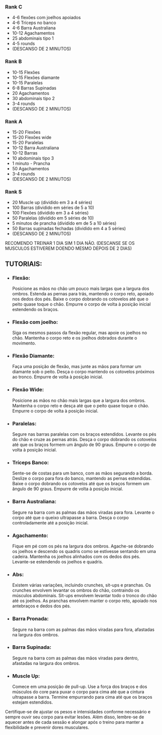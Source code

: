 
### Rank C
- 4-6 flexões com joelhos apoiados
- 4-6 Tríceps no banco
- 4-6 Barra Australiana
- 10-12 Agachamentos
- 25 abdominais tipo 1
- 4-5 rounds
- (DESCANSO DE 2 MINUTOS) 

### Rank B
- 10-15 Flexões
- 10-15 Flexões diamante
- 10-15 Paralelas
- 6-8 Barras Supinadas
- 20 Agachamentos
- 30 abdominais tipo 2
- 3-4 rounds
- (DESCANSO DE 2 MINUTOS) 

### Rank A
- 15-20 Flexões
- 15-20 Flexões wide
- 15-20 Paralelas
- 10-12 Barra Australiana
- 10-12 Barras
- 10 abdominais tipo 3
- 1 minuto - Prancha
- 50 Agachamentos
- 3-4 rounds
- (DESCANSO DE 2 MINUTOS) 

### Rank S
- 20 Muscle up (dividido em 3 a 4 séries)
- 100 Barras (dividido em séries de 5 a 10)
- 100 Flexões (dividido em 3 a 4 séries)
- 50 Paralelas (dividido em 5 séries de 10)
- 5 minutos de prancha (dividido em de 5 a 10 séries)
- 50 Barras supinadas fechadas (dividido em 4 a 5 séries)
- (DESCANSO DE 2 MINUTOS) 


RECOMENDO TREINAR 1 DIA SIM 1 DIA NÃO. (DESCANSE SE OS MUSCULOS ESTIVEREM DOENDO MESMO DEPOIS DE 2 DIAS) 


## TUTORIAIS:

- ### Flexão:
	Posicione as mãos no chão um pouco mais largas que a largura dos ombros.
	Estenda as pernas para trás, mantendo o corpo reto, apoiado nos dedos dos pés.
	Baixe o corpo dobrando os cotovelos até que o peito quase toque o chão.
	Empurre o corpo de volta à posição inicial estendendo os braços.

- ### Flexão com joelho:
	Siga os mesmos passos da flexão regular, mas apoie os joelhos no chão.
	Mantenha o corpo reto e os joelhos dobrados durante o movimento.

- ### Flexão Diamante:
	Faça uma posição de flexão, mas junte as mãos para formar um diamante sob o peito.
	Desça o corpo mantendo os cotovelos próximos ao tronco.
	Empurre de volta à posição inicial.

- ### Flexão Wide:
	Posicione as mãos no chão mais largas que a largura dos ombros.
	Mantenha o corpo reto e desça até que o peito quase toque o chão.
	Empurre o corpo de volta à posição inicial.

- ### Paralelas:
	Segure nas barras paralelas com os braços estendidos.
	Levante os pés do chão e cruze as pernas atrás.
	Desça o corpo dobrando os cotovelos até que os braços formem um ângulo de 90 graus.
	Empurre o corpo de volta à posição inicial.

- ### Tríceps Banco:
	Sente-se de costas para um banco, com as mãos segurando a borda.
	Deslize o corpo para fora do banco, mantendo as pernas estendidas.
	Baixe o corpo dobrando os cotovelos até que os braços formem um ângulo de 90 graus.
	Empurre de volta à posição inicial.

- ### Barra Australiana:
	Segure na barra com as palmas das mãos viradas para fora.
	Levante o corpo até que o queixo ultrapasse a barra.
	Desça o corpo controladamente até a posição inicial.

- ### Agachamento:
	Fique em pé com os pés na largura dos ombros.
	Agache-se dobrando os joelhos e descendo os quadris como se estivesse sentando em uma cadeira.
	Mantenha os joelhos alinhados com os dedos dos pés.
	Levante-se estendendo os joelhos e quadris.

- ### Abs:
	Existem várias variações, incluindo crunches, sit-ups e pranchas.
	Os crunches envolvem levantar os ombros do chão, contraindo os músculos abdominais.
	Sit-ups envolvem levantar todo o tronco do chão até os joelhos.
	As pranchas envolvem manter o corpo reto, apoiado nos antebraços e dedos dos pés.

- ### Barra Pronada:
	Segure na barra com as palmas das mãos viradas para fora, afastadas na largura dos ombros.

- ### Barra Supinada:
	Segure na barra com as palmas das mãos viradas para dentro, afastadas na largura dos ombros.

- ### Muscle Up:
	Comece em uma posição de pull-up.
	Use a força dos braços e dos músculos do core para puxar o corpo para cima até que a cintura ultrapasse a barra.
	Termine empurrando para cima até que os braços estejam estendidos.


Certifique-se de ajustar os pesos e intensidades conforme necessário e sempre ouvir seu corpo para evitar lesões. Além disso, 
lembre-se de aquecer antes de cada sessão e alongar após o treino para manter a flexibilidade e prevenir dores musculares.